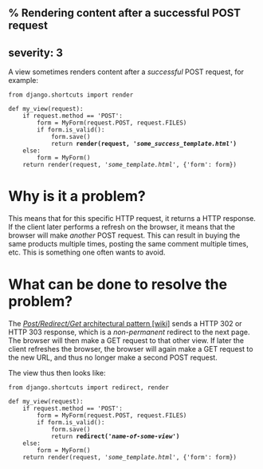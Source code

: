 % Rendering content after a successful POST request
---
severity: 3
---

A view sometimes renders content after a *successful* POST request, for example:

<pre class="python"><code>from django.shortcuts import render

def my_view(request):
    if request.method == 'POST':
        form = MyForm(request.POST, request.FILES)
        if form.is_valid():
            form.save()
            return <b>render(request, '<i>some_success_template.html</i>')</b>
    else:
        form = MyForm()
    return render(request, '<i>some_template.html</i>', {'form': form})</code></pre>

# Why is it a problem?

This means that for this specific HTTP request, it returns a HTTP response. If
the client later performs a refresh on the browser, it means that the browser
will make *another* POST request. This can result in buying the same products
multiple times, posting the same comment multiple times, etc. This is something
one often wants to avoid.

# What can be done to resolve the problem?

The [*Post/Redirect/Get* architectural pattern [wiki]](https://en.wikipedia.org/wiki/Post/Redirect/Get)
sends a HTTP 302 or HTTP 303 response, which is a *non-permanent* redirect to the next page. The browser
will then make a GET request to that other view. If later the client refreshes
the browser, the browser will again make a GET request to the new URL, and thus
no longer make a second POST request.

The view thus then looks like:

<pre class="python"><code>from django.shortcuts import redirect, render

def my_view(request):
    if request.method == 'POST':
        form = MyForm(request.POST, request.FILES)
        if form.is_valid():
            form.save()
            return <b>redirect('<i>name-of-some-view</i>')</b>
    else:
        form = MyForm()
    return render(request, '<i>some_template.html</i>', {'form': form})</code></pre>
